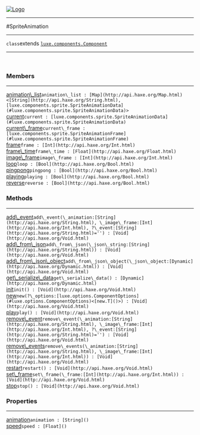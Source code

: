 
[![Logo](../../../../images/logo.png)](../../../../api/index.html)

---



#SpriteAnimation



---

`class`extends <code><span>[luxe.components.Component]()</span></code>
<span class="meta">

</span>


---

&nbsp;
&nbsp;

<h3>Members</h3> <hr/><span class="member apipage">
            <a name="animation_list"><a class="lift" href="#animation_list">animation\_list</a></a><code class="signature apipage">animation\_list : [Map](http://api.haxe.org/Map.html)&lt;[String](http://api.haxe.org/String.html), [luxe.components.sprite.SpriteAnimationData](#luxe.components.sprite.SpriteAnimationData)&gt;</code><br/></span>
        <span class="small_desc_flat"></span><span class="member apipage">
            <a name="current"><a class="lift" href="#current">current</a></a><code class="signature apipage">current : [luxe.components.sprite.SpriteAnimationData](#luxe.components.sprite.SpriteAnimationData)</code><br/></span>
        <span class="small_desc_flat"></span><span class="member apipage">
            <a name="current_frame"><a class="lift" href="#current_frame">current\_frame</a></a><code class="signature apipage">current\_frame : [luxe.components.sprite.SpriteAnimationFrame](#luxe.components.sprite.SpriteAnimationFrame)</code><br/></span>
        <span class="small_desc_flat"></span><span class="member apipage">
            <a name="frame"><a class="lift" href="#frame">frame</a></a><code class="signature apipage">frame : [Int](http://api.haxe.org/Int.html)</code><br/></span>
        <span class="small_desc_flat"></span><span class="member apipage">
            <a name="frame_time"><a class="lift" href="#frame_time">frame\_time</a></a><code class="signature apipage">frame\_time : [Float](http://api.haxe.org/Float.html)</code><br/></span>
        <span class="small_desc_flat"></span><span class="member apipage">
            <a name="image_frame"><a class="lift" href="#image_frame">image\_frame</a></a><code class="signature apipage">image\_frame : [Int](http://api.haxe.org/Int.html)</code><br/></span>
        <span class="small_desc_flat"></span><span class="member apipage">
            <a name="loop"><a class="lift" href="#loop">loop</a></a><code class="signature apipage">loop : [Bool](http://api.haxe.org/Bool.html)</code><br/></span>
        <span class="small_desc_flat"></span><span class="member apipage">
            <a name="pingpong"><a class="lift" href="#pingpong">pingpong</a></a><code class="signature apipage">pingpong : [Bool](http://api.haxe.org/Bool.html)</code><br/></span>
        <span class="small_desc_flat"></span><span class="member apipage">
            <a name="playing"><a class="lift" href="#playing">playing</a></a><code class="signature apipage">playing : [Bool](http://api.haxe.org/Bool.html)</code><br/></span>
        <span class="small_desc_flat"></span><span class="member apipage">
            <a name="reverse"><a class="lift" href="#reverse">reverse</a></a><code class="signature apipage">reverse : [Bool](http://api.haxe.org/Bool.html)</code><br/></span>
        <span class="small_desc_flat"></span>

<h3>Methods</h3> <hr/><span class="method apipage">
            <a name="add_event"><a class="lift" href="#add_event">add\_event</a></a><code class="signature apipage">add\_event(\_animation:<span>[String](http://api.haxe.org/String.html)</span>, \_image\_frame:<span>[Int](http://api.haxe.org/Int.html)</span>, ?\_event:<span>[String](http://api.haxe.org/String.html)=&#x27;&#x27;</span>) : [Void](http://api.haxe.org/Void.html)</code><br/><span class="small_desc_flat"></span>
        </span>
    <span class="method apipage">
            <a name="add_from_json"><a class="lift" href="#add_from_json">add\_from\_json</a></a><code class="signature apipage">add\_from\_json(\_json\_string:<span>[String](http://api.haxe.org/String.html)</span>) : [Void](http://api.haxe.org/Void.html)</code><br/><span class="small_desc_flat"></span>
        </span>
    <span class="method apipage">
            <a name="add_from_json_object"><a class="lift" href="#add_from_json_object">add\_from\_json\_object</a></a><code class="signature apipage">add\_from\_json\_object(\_json\_object:<span>[Dynamic](http://api.haxe.org/Dynamic.html)</span>) : [Void](http://api.haxe.org/Void.html)</code><br/><span class="small_desc_flat"></span>
        </span>
    <span class="method apipage">
            <a name="get_serialize_data"><a class="lift" href="#get_serialize_data">get\_serialize\_data</a></a><code class="signature apipage">get\_serialize\_data() : [Dynamic](http://api.haxe.org/Dynamic.html)</code><br/><span class="small_desc_flat"></span>
        </span>
    <span class="method apipage">
            <a name="init"><a class="lift" href="#init">init</a></a><code class="signature apipage">init() : [Void](http://api.haxe.org/Void.html)</code><br/><span class="small_desc_flat"></span>
        </span>
    <span class="method apipage">
            <a name="new"><a class="lift" href="#new">new</a></a><code class="signature apipage">new(?\_options:<span>[luxe.options.ComponentOptions](#luxe.options.ComponentOptions)&lt;[new.T]()&gt;</span>) : [Void](http://api.haxe.org/Void.html)</code><br/><span class="small_desc_flat"></span>
        </span>
    <span class="method apipage">
            <a name="play"><a class="lift" href="#play">play</a></a><code class="signature apipage">play() : [Void](http://api.haxe.org/Void.html)</code><br/><span class="small_desc_flat"></span>
        </span>
    <span class="method apipage">
            <a name="remove_event"><a class="lift" href="#remove_event">remove\_event</a></a><code class="signature apipage">remove\_event(\_animation:<span>[String](http://api.haxe.org/String.html)</span>, \_image\_frame:<span>[Int](http://api.haxe.org/Int.html)</span>, ?\_event:<span>[String](http://api.haxe.org/String.html)=&#x27;&#x27;</span>) : [Void](http://api.haxe.org/Void.html)</code><br/><span class="small_desc_flat"></span>
        </span>
    <span class="method apipage">
            <a name="remove_events"><a class="lift" href="#remove_events">remove\_events</a></a><code class="signature apipage">remove\_events(\_animation:<span>[String](http://api.haxe.org/String.html)</span>, \_image\_frame:<span>[Int](http://api.haxe.org/Int.html)</span>) : [Void](http://api.haxe.org/Void.html)</code><br/><span class="small_desc_flat"></span>
        </span>
    <span class="method apipage">
            <a name="restart"><a class="lift" href="#restart">restart</a></a><code class="signature apipage">restart() : [Void](http://api.haxe.org/Void.html)</code><br/><span class="small_desc_flat"></span>
        </span>
    <span class="method apipage">
            <a name="set_frame"><a class="lift" href="#set_frame">set\_frame</a></a><code class="signature apipage">set\_frame(\_frame:<span>[Int](http://api.haxe.org/Int.html)</span>) : [Void](http://api.haxe.org/Void.html)</code><br/><span class="small_desc_flat"></span>
        </span>
    <span class="method apipage">
            <a name="stop"><a class="lift" href="#stop">stop</a></a><code class="signature apipage">stop() : [Void](http://api.haxe.org/Void.html)</code><br/><span class="small_desc_flat"></span>
        </span>
    

<h3>Properties</h3> <hr/><span class="property apipage">
            <a name="animation"><a class="lift" href="#animation">animation</a></a><code class="signature apipage">animation : [String]()</code><br/><span class="small_desc_flat"></span>
        </span><span class="property apipage">
            <a name="speed"><a class="lift" href="#speed">speed</a></a><code class="signature apipage">speed : [Float]()</code><br/><span class="small_desc_flat"></span>
        </span>

&nbsp;
&nbsp;
&nbsp;